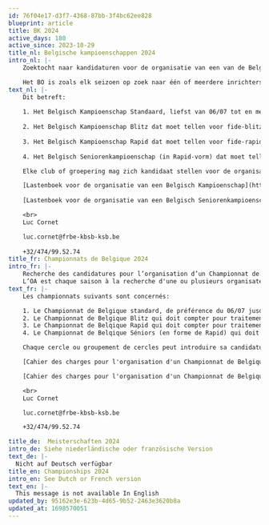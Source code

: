 ```yaml
---
id: 76f04e17-d3f7-4368-87bb-3f4bc62ee828
blueprint: article
title: BK 2024
active_days: 180
active_since: 2023-10-29
title_nl: Belgische kampioenschappen 2024
intro_nl: |-
    Zoektocht naar kandidaturen voor de organisatie van een van de Belgische Kampioenschappen 2024

    Het BO is zoals elk seizoen op zoek naar één of meerdere inrichters voor de Belgische kampioenschappen
text_nl: |-
    Dit betreft:
    
    1. Het Belgisch Kampioenschap Standaard, liefst van 06/07 tot en met 14/07 --> echter op het BO van 06/01/2018 is beslist dat de organisaties zelf hun periode in de grote vakantie (juli-augustus) mogen kiezen. Mochten er evenwel verschillende kandidaturen zijn, dan hebben organisatie die overlappen met andere toernooien minder kans.
    
    2. Het Belgisch Kampioenschap Blitz dat moet tellen voor fide-blitzelo-verwerking.
    
    3. Het Belgisch Kampioenschap Rapid dat moet tellen voor fide-rapidelo-verwerking.
    
    4. Het Belgisch Seniorenkampioenschap (in Rapid-vorm) dat moet tellen voor fide-rapidelo-verwerking.

    Elke club of groepering mag zich kandidaat stellen voor de organisatie van één van meerdere kampioenschappen. Meer informatie is te verkrijgen bij de Verantwoordelijke Nationale Toernooien. Elke kandidatuur dient bij hem via mail ingediend te worden in de vorm van een gemotiveerd dossier. Voor het Belgisch Kampioenschap Standaard is dit ten laatste op 05/11/2023 waar dan in de daaropvolgende vergadering van het BO (op 06/11/2023) een beslissing zal genomen worden. Voor de andere kampioenschappen is dit ten laatste tegen 01/01/2024, waar dan in de daaropvolgende vergadering van het BO een beslissing zal genomen worden.

    [Lastenboek voor de organisatie van een Belgisch Kampioenschap](https://storage.googleapis.com/website-kbsb-prod.appspot.com/docs/DraaiboekOrganisatieBK2024.docx)
    
    [Lastenboek voor de organisatie van een Belgisch Seniorenkampioenschap +50 en +65](https://storage.googleapis.com/website-kbsb-prod.appspot.com/docs/DraaiboekBKRapidSnelschaalSenioren.docx)

    <br>
    Luc Cornet

    luc.cornet@frbe-kbsb-ksb.be
    
    +32/474/99.52.74
title_fr: Championnats de Belgique 2024
intro_fr: |-
    Recherche des candidatures pour l’organisation d’un Championnat de Belgique 2024
    L’OA est chaque saison à la recherche d'une ou plusieurs organisateurs pour les championnats de Belgique.
text_fr: |-
    Les championnats suivants sont concernés:

    1. Le Championnat de Belgique standard, de préférence du 06/07 jusqu’au 14/07 --> cependant lors de l’OA du 06/01/2018 il a été décidé que les organisateurs eux-mêmes pourront choisir leur période dans les grandes vacances (juillet-août). Toutefois, s'il y a plusieurs candidatures, alors les périodes qui se chevauchent avec d'autres tournois ont moins de chances d'être choisi.
    2. Le Championnat de Belgique Blitz qui doit compter pour traitement elo fide blitz.
    3. Le Championnat de Belqique Rapid qui doit compter pour traitement elo fide rapid.
    4. Le Championnat de Belqique Séniors (en forme de Rapid) qui doit compter pour traitement elo fide rapid.

    Chaque cercle ou groupement de cercles peut introduire sa candidature pour l’organisation d’un ou plusieurs de ces championnats. Plus de renseignements peuvent être obtenus auprès du Responsable des Tournois Nationaux. Chaque candidature doit être envoyée vers lui par mail sous forme d’un dossier motivé. Pour le Championnat de Belgique standard c’est au plus tard le 05/11/2023 après lequel l’OA prendra une décision sur la candidature lors de sa réunion prochaine (sur 06/11/2023). Pour les autres championnats c’est au plus tard le 01/01/2024. Le CA prendra une décision sur la candidature lors de sa réunion prochaine.

    [Cahier des charges pour l'organisation d'un Championnat de Belgique](https://storage.googleapis.com/website-kbsb-prod.appspot.com/docs/DraaiboekBK.docxDraaiboekBK.docx)

    [Cahier des charges pour l'organisation d'un Championnat de Belgique Séniors 50+ et 65+](https://storage.googleapis.com/website-kbsb-prod.appspot.com/docs/DraaiboekBKRapidSnelschaalSenioren.docx)

    <br>
    Luc Cornet

    luc.cornet@frbe-kbsb-ksb.be

    +32/474/99.52.74

title_de:  Meisterschaften 2024
intro_de: Siehe niederländische oder französische Version
text_de: |-
  Nicht auf Deutsch verfügbar
title_en: Championships 2024
intro_en: See Dutch or French version
text_en: |-
  This message is not available In English
updated_by: 95162e3e-623b-4d65-9b52-2463e3620b8a
updated_at: 1698570051
---
```


